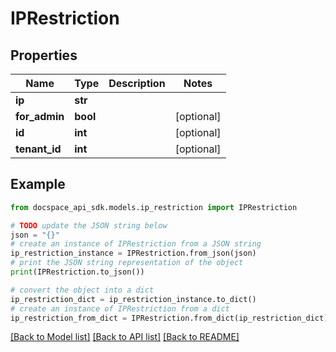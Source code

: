 # IPRestriction

## Properties

Name | Type | Description | Notes
------------ | ------------- | ------------- | -------------
**ip** | **str** |  | 
**for_admin** | **bool** |  | [optional] 
**id** | **int** |  | [optional] 
**tenant_id** | **int** |  | [optional] 

## Example

```python
from docspace_api_sdk.models.ip_restriction import IPRestriction

# TODO update the JSON string below
json = "{}"
# create an instance of IPRestriction from a JSON string
ip_restriction_instance = IPRestriction.from_json(json)
# print the JSON string representation of the object
print(IPRestriction.to_json())

# convert the object into a dict
ip_restriction_dict = ip_restriction_instance.to_dict()
# create an instance of IPRestriction from a dict
ip_restriction_from_dict = IPRestriction.from_dict(ip_restriction_dict)
```
[[Back to Model list]](../README.md#documentation-for-models) [[Back to API list]](../README.md#documentation-for-api-endpoints) [[Back to README]](../README.md)


